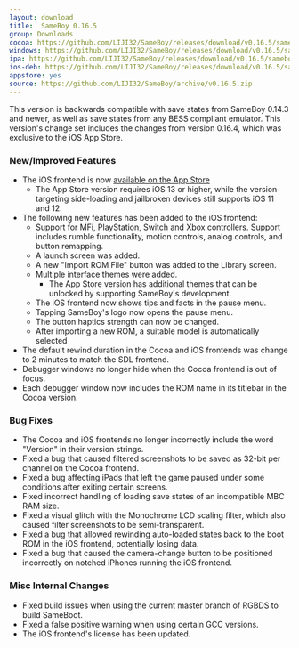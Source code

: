 ```yaml
---
layout: download
title:  SameBoy 0.16.5
group: Downloads
cocoa: https://github.com/LIJI32/SameBoy/releases/download/v0.16.5/sameboy_cocoa_v0.16.5.zip
windows: https://github.com/LIJI32/SameBoy/releases/download/v0.16.5/sameboy_winsdl_v0.16.5.zip
ipa: https://github.com/LIJI32/SameBoy/releases/download/v0.16.5/sameboy_ios_v0.16.5.ipa
ios-deb: https://github.com/LIJI32/SameBoy/releases/download/v0.16.5/sameboy_ios_v0.16.5.deb
appstore: yes
source: https://github.com/LIJI32/SameBoy/archive/v0.16.5.zip
---
```

This version is backwards compatible with save states from SameBoy 0.14.3 and newer, as well as save states from any BESS compliant emulator. This version's change set includes the changes from version 0.16.4, which was exclusive to the iOS App Store.

### New/Improved Features
* The iOS frontend is now [available on the App Store](https://apps.apple.com/us/app/sameboy/id6496971295)
  * The App Store version requires iOS 13 or higher, while the version targeting side-loading and jailbroken devices still supports iOS 11 and 12.
* The following new features has been added to the iOS frontend:
  * Support for MFi, PlayStation, Switch and Xbox controllers. Support includes rumble functionality, motion controls, analog controls, and button remapping.
  * A launch screen was added.
  * A new "Import ROM File" button was added to the Library screen.
  * Multiple interface themes were added.
    * The App Store version has additional themes that can be unlocked by supporting SameBoy's development.
  * The iOS frontend now shows tips and facts in the pause menu.
  * Tapping SameBoy's logo now opens the pause menu.
  * The button haptics strength can now be changed.
  * After importing a new ROM, a suitable model is automatically selected
* The default rewind duration in the Cocoa and iOS frontends was change to 2 minutes to match the SDL frontend.
* Debugger windows no longer hide when the Cocoa frontend is out of focus.
* Each debugger window now includes the ROM name in its titlebar in the Cocoa version.

### Bug Fixes
* The Cocoa and iOS frontends no longer incorrectly include the word "Version" in their version strings.
* Fixed a bug that caused filtered screenshots to be saved as 32-bit per channel on the Cocoa frontend.
* Fixed a bug affecting iPads that left the game paused under some conditions after exiting certain screens.
* Fixed incorrect handling of loading save states of an incompatible MBC RAM size.
* Fixed a visual glitch with the Monochrome LCD scaling filter, which also caused filter screenshots to be semi-transparent.
* Fixed a bug that allowed rewinding auto-loaded states back to the boot ROM in the iOS frontend, potentially losing data.
* Fixed a bug that caused the camera-change button to be positioned incorrectly on notched iPhones running the iOS frontend.

### Misc Internal Changes
* Fixed build issues when using the current master branch of RGBDS to build SameBoot.
* Fixed a false positive warning when using certain GCC versions.
* The iOS frontend's license has been updated.